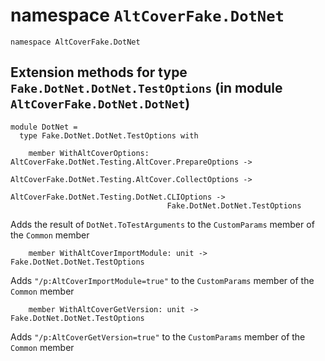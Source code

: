 





































# namespace `AltCoverFake.DotNet`
```
namespace AltCoverFake.DotNet
```
## Extension methods for type `Fake.DotNet.DotNet.TestOptions` (in module `AltCoverFake.DotNet.DotNet`)

```
module DotNet =
  type Fake.DotNet.DotNet.TestOptions with
```






```
    member WithAltCoverOptions: AltCoverFake.DotNet.Testing.AltCover.PrepareOptions ->
                                   AltCoverFake.DotNet.Testing.AltCover.CollectOptions ->
                                   AltCoverFake.DotNet.Testing.DotNet.CLIOptions ->
                                   Fake.DotNet.DotNet.TestOptions
```

Adds the result of `DotNet.ToTestArguments` to the `CustomParams` member of the `Common` member
```
    member WithAltCoverImportModule: unit -> Fake.DotNet.DotNet.TestOptions
```
Adds `"/p:AltCoverImportModule=true"` to the `CustomParams` member of the `Common` member
```
    member WithAltCoverGetVersion: unit -> Fake.DotNet.DotNet.TestOptions
```
Adds `"/p:AltCoverGetVersion=true"` to the `CustomParams` member of the `Common` member
